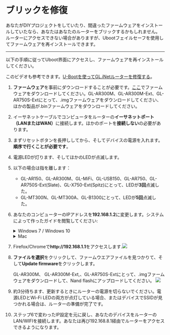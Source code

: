 # ブリックを修復

あなたがDIYプロジェクトをしていたり、間違ったファームウェアをインストールしていたなら、あなたはあなたのルーターをブリックするかもしれません。 ルーターにアクセスできない場合がありますが、Ubootフェイルセーフを使用してファームウェアを再インストールできます。



---

以下の手順に従ってUboot界面にアクセスし、ファームウェアを再インストールしてください。

このビデオも参考できます。[U-Bootを使ってGL.iNetルーターを修復する](https://docs.gl-inet.com/en/3/video/tutor/#how-to-recover-glinet-mini-router-by-u-boot-failsafe)。



<ol type="1">
    <li><p>
        <b>ファームウェア</b>を事前にダウンロードすることが必要です。<a href="http://download.gl-inet.com/firmware" target="_blank">ここ</a>でファームウェアをダウンロードしてください。GL-AR300M、GL-AR300M-Ext、GL-AR750S-Extにとって、.imgファームウェアをダウンロードしてください、ほかの製品が.binファームウェアをダウンロードしてください。
        </p> 
    </li>
    <li>
        <p>イーサネットケーブルでコンピュータをルーターの<b>イーサネットポート（LANまたはWAN）</b>に接続します。ほかのポートを<b>接続しない</b>の必要があります。
        </p>
    </li>
    <li>
    	<p>まずリセットボタンを長押ししてから、そしてデバイスの電源を入れます。<b>順序で行くことが必要です</b>。
        </p>
    </li>
    <li>
    	<p>電源LEDが灯ります、そしてほかのLEDが点滅します。
        </p>
    </li>
    <li>
    	<p>以下の場合は指を離します：
        <ul>
        	<li>GL-AR150、GL-AR300M、GL-MiFi、GL-USB150、GL-AR750、GL-AR750S-Ext(Slate)、GL-X750-Ext(Spitz)にとって、LEDが<b>3回</b>点滅した。</li>
        	<li>GL-MT300N、GL-MT300A、GL-B1300にとって、LEDが<b>5回</b>点滅した。</li>
        </ul>
        </p>
    </li>
    <li>
    	<p>あなたのコンピューターのIPアドレスを<b>192.168.1.2</b>に変更します。システムによって作ったガイドを閲覧してください:</p>
        <details>
        <summary>Windows 7 / Windows 10</summary>
        <ol type="1">
        	<li>コントロールパネルー＞ネットワークとインターネットー＞ネットワークと共有センター</li>
        	<li>ローカル接続―＞プロパティ</li>
        	<li>インターネットプロトコルバージョン4（TCP/IPv4）―＞プロパティ</li>
        	<li>IPアドレスを192.168.1.2に変更します</li>
        	<img src="https://static.gl-inet.com/docs/jp/3/troubleshooting/uboot/ubootip変更.png">
        </ol>
        </details>
        <details>
        <summary>Mac</summary>
        <ol type="1">
        	<li>セステム設定ー＞ネットワーク</li>
        	<li>イーサネットー＞高級機能ー＞TCP/IP</li>
        	<li>IPv4手動を選択します</li>
        	<li>IPv4アドレスを192.168.1.2に設定します</li>
        </ol>
        </details>
	</li>
    <li>
    	<p>Firefox/Chromeで<b>http://192.168.1.1</b>をアクセスします.<img src="https://static.gl-inet.com/docs/jp/3/troubleshooting/uboot/uboot.png">
        </p>
    </li>
    <li>
    	<p><b>ファイルを選択</b>をクリックして、ファームウエアファイルを見つかりて、そして<b>Update firmware</b>をクリックします。
        </p>
        <p>GL-AR300M、 GL-AR300M-Ext,、GL-AR750S-Extにとって、.imgファームウェアをダウンロードして、Nand flashにアップロードしてください。
        <img src="https://static.gl-inet.com/docs/jp/3/troubleshooting/uboot/Nand.png"><p>
    </li>
    <li>
    	<p>約3分待ちます、更新するときにルーターの電源を切らないでください。電源LEDとWi-Fi LEDの両方が点灯している場合、またはデバイスでSSIDが見つかれる場合は、ルーターの準備が完了です。
        </p>
    </li>
    <li>
    	<p>ステップ6で変わったIP設定を元に戻し、あなたのデバイスをルーターのLAN/WIFIを接続します。あなたは再び192.168.8.1経由でルーターをアクセスできるようになります。
        </p>
    </li>
</ol>

